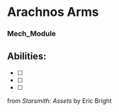 # Arachnos Arms
### Mech_Module


## Abilities:


- [ ] 

- [ ] 

- [ ] 



from *Starsmith: Assets* by Eric Bright